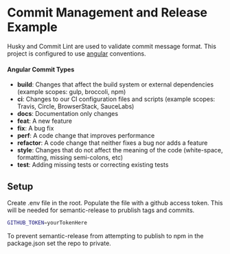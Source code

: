 # Commit Management and Release Example

Husky and Commit Lint are used to validate commit message format. This project is configured to use [angular](https://github.com/marionebl/commitlint/blob/master/%40commitlint/config-angular/README.md) conventions.

#### Angular Commit Types

- **build**: Changes that affect the build system or external dependencies (example scopes: gulp, broccoli, npm)
- **ci**: Changes to our CI configuration files and scripts (example scopes: Travis, Circle, BrowserStack, SauceLabs)
- **docs**: Documentation only changes
- **feat**: A new feature
- **fix**: A bug fix
- **perf**: A code change that improves performance
- **refactor**: A code change that neither fixes a bug nor adds a feature
- **style**: Changes that do not affect the meaning of the code (white-space, formatting, missing semi-colons, etc)
- **test**: Adding missing tests or correcting existing tests

## Setup

Create .env file in the root. Populate the file with a github access token. This will be needed for semantic-release to prublish tags and commits.
```sh
GITHUB_TOKEN=yourTokenHere
```

To prevent semantic-release from attempting to publish to npm in the package.json set the repo to private.